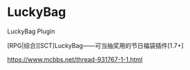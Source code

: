 # LuckyBag
LuckyBag Plugin

[RPG|综合][SCT]LuckyBag——可当抽奖用的节日福袋插件[1.7+]

https://www.mcbbs.net/thread-931767-1-1.html
